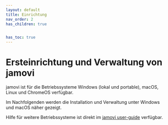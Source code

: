 ```yaml
---
layout: default
title: Einrichtung
nav_order: 2
has_children: true


has_toc: true
---
```

# Ersteinrichtung und Verwaltung von jamovi

jamovi ist für die Betriebssysteme Windows (lokal und portable), macOS, Linux und ChromeOS verfügbar.

Im Nachfolgenden werden die Installation und Verwaltung unter Windows und macOS näher gezeigt.

Hilfe für weitere Betriebssysteme ist direkt im [jamovi user-guide] verfügbar.




[jamovi user-guide]: https://www.jamovi.org/user-manual.html#installation